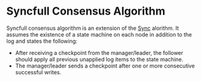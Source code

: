# Syncfull Consensus Algorithm
Syncfull consensus algorithm is an extension of the 
[Sync](https://github.com/ymz-ncnk/sync-consensus-algorithm/blob/main/Sync%20Consensus%20Algorithm.md) 
alorithm. It assumes the existence of a state machine on each node in addition 
to the log and states the following:
- After receiving a checkpoint from the manager/leader, the follower should 
  apply all previous unapplied log items to the state machine.
- The manager/leader sends a checkpoint after one or more consecutive successful 
  writes.
